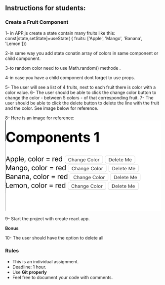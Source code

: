 ## Instructions for students:

### Create a Fruit Component
1- in APP.js create a  state contain many fruits like this:  const[state,setState]=useState( {
 fruits: ['Apple', 'Mango', 'Banana', 'Lemon']})
 
2-in same way you add state conatin array of colors in same component or child component.

3-to random color need to use Math.random() methode .


4-in case you have a child component dont forget to use props.

5- The user will see a list of 4 fruits, next to each fruit there is color with a color value.
6- The user should be able to click the change color button to change the color - between 5 colors - of that corresponding fruit.
7- The user should be able to click the delete button to delete the line with the fruit and the color. See image below for reference.

8-   Here is an image for reference:
    ![Mock-Up](Mock-Up.png)

9-   Start the project with create react app.

**Bonus**

10-   The user should have the option to delete all

### Rules

-   This is an individual assignment.
-   Deadline: 1 hour.
-   Use **Git properly**
-   Feel free to document your code with comments.
